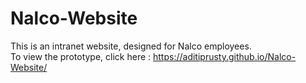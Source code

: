# Nalco-Website

This is an intranet website, designed for Nalco employees.
<br>
To view the prototype, click here : https://aditiprusty.github.io/Nalco-Website/
